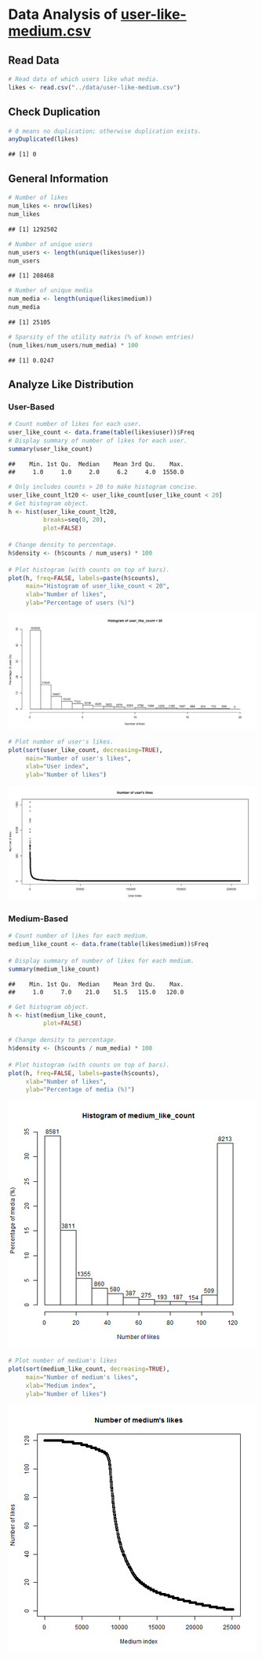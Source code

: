 Data Analysis of [user-like-medium.csv](../data/user-like-medium.csv)
========================================================

## Read Data

```r
# Read data of which users like what media.
likes <- read.csv("../data/user-like-medium.csv")
```


## Check Duplication

```r
# 0 means no duplication; otherwise duplication exists.
anyDuplicated(likes)
```

```
## [1] 0
```


## General Information

```r
# Number of likes
num_likes <- nrow(likes)
num_likes
```

```
## [1] 1292502
```

```r
# Number of unique users
num_users <- length(unique(likes$user))
num_users
```

```
## [1] 208468
```

```r
# Number of unique media
num_media <- length(unique(likes$medium))
num_media
```

```
## [1] 25105
```

```r
# Sparsity of the utility matrix (% of known entries)
(num_likes/num_users/num_media) * 100
```

```
## [1] 0.0247
```


## Analyze Like Distribution
### User-Based

```r
# Count number of likes for each user.
user_like_count <- data.frame(table(likes$user))$Freq
# Display summary of number of likes for each user.
summary(user_like_count)
```

```
##    Min. 1st Qu.  Median    Mean 3rd Qu.    Max. 
##     1.0     1.0     2.0     6.2     4.0  1550.0
```

```r
# Only includes counts > 20 to make histogram concise.
user_like_count_lt20 <- user_like_count[user_like_count < 20]
# Get histogram object.
h <- hist(user_like_count_lt20,
          breaks=seq(0, 20),
          plot=FALSE)

# Change density to percentage.
h$density <- (h$counts / num_users) * 100

# Plot histogram (with counts on top of bars).
plot(h, freq=FALSE, labels=paste(h$counts),
     main="Histogram of user_like_count < 20",
     xlab="Number of likes",
     ylab="Percentage of users (%)")
```

![plot of chunk UserLikeDistribution](figure/UserLikeDistribution1.png) 

```r
# Plot number of user's likes.
plot(sort(user_like_count, decreasing=TRUE),
     main="Number of user's likes",
     xlab="User index",
     ylab="Number of likes")
```

![plot of chunk UserLikeDistribution](figure/UserLikeDistribution2.png) 


### Medium-Based

```r
# Count number of likes for each medium.
medium_like_count <- data.frame(table(likes$medium))$Freq

# Display summary of number of likes for each medium.
summary(medium_like_count)
```

```
##    Min. 1st Qu.  Median    Mean 3rd Qu.    Max. 
##     1.0     7.0    21.0    51.5   115.0   120.0
```

```r
# Get histogram object.
h <- hist(medium_like_count,
          plot=FALSE)

# Change density to percentage.
h$density <- (h$counts / num_media) * 100

# Plot histogram (with counts on top of bars).
plot(h, freq=FALSE, labels=paste(h$counts),
     xlab="Number of likes",
     ylab="Percentage of media (%)")
```

![plot of chunk MediumLikeDistribution](figure/MediumLikeDistribution1.png) 

```r
# Plot number of medium's likes
plot(sort(medium_like_count, decreasing=TRUE),
     main="Number of medium's likes",
     xlab="Medium index",
     ylab="Number of likes")
```

![plot of chunk MediumLikeDistribution](figure/MediumLikeDistribution2.png) 

